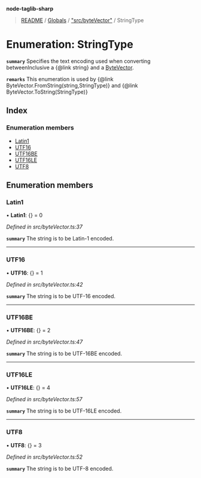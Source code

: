 **node-taglib-sharp**

> [README](../README.md) / [Globals](../globals.md) / ["src/byteVector"](../modules/_src_bytevector_.md) / StringType

# Enumeration: StringType

**`summary`** Specifies the text encoding used when converting betweenInclusive a {@link string} and a
         [ByteVector](../classes/_src_bytevector_.bytevector.md).

**`remarks`** This enumeration is used by {@link ByteVector.FromString(string,StringType)} and
         {@link ByteVector.ToString(StringType)}

## Index

### Enumeration members

* [Latin1](_src_bytevector_.stringtype.md#latin1)
* [UTF16](_src_bytevector_.stringtype.md#utf16)
* [UTF16BE](_src_bytevector_.stringtype.md#utf16be)
* [UTF16LE](_src_bytevector_.stringtype.md#utf16le)
* [UTF8](_src_bytevector_.stringtype.md#utf8)

## Enumeration members

### Latin1

•  **Latin1**: {} = 0

*Defined in src/byteVector.ts:37*

**`summary`** The string is to be Latin-1 encoded.

___

### UTF16

•  **UTF16**: {} = 1

*Defined in src/byteVector.ts:42*

**`summary`** The string is to be UTF-16 encoded.

___

### UTF16BE

•  **UTF16BE**: {} = 2

*Defined in src/byteVector.ts:47*

**`summary`** The string is to be UTF-16BE encoded.

___

### UTF16LE

•  **UTF16LE**: {} = 4

*Defined in src/byteVector.ts:57*

**`summary`** The string is to be UTF-16LE encoded.

___

### UTF8

•  **UTF8**: {} = 3

*Defined in src/byteVector.ts:52*

**`summary`** The string is to be UTF-8 encoded.
